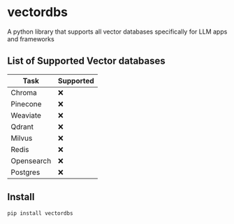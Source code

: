 # vectordbs
A python library that supports all vector databases specifically for LLM apps and frameworks

## List of Supported Vector databases 


| Task           | Supported |
|----------------|-----------|
| Chroma         |  :x:      |
| Pinecone       |  :x:      |
| Weaviate       |  :x:      |
| Qdrant         |  :x:      |
| Milvus         |  :x:      |
| Redis          |  :x:      |
| Opensearch     |  :x:      |
| Postgres       |  :x:      |


## Install

```
pip install vectordbs
```
